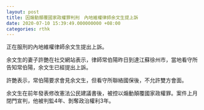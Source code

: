 ```yaml
---
layout: post
title: 因煽動顛覆國家政權罪判刑　內地維權律師余文生提上訴
date: 2020-07-10 15:39:49.000000000 +08:00
categories: rthk
---
```


正在服刑的內地維權律師余文生提出上訴。

余文生的妻子許艷在社交網站表示，律師常伯陽昨日到達江蘇徐州市，當地看守所告知常伯陽，余文生已經提出上訴。

許艷表示，常伯陽要求會見余文生，但看守所聯絡國保後，不允許雙方會面。

余文生在前年發表修改憲法公民建議書後，被控以煽動顛覆國家政權罪。案件上月閉門宣判，他被判監4年、剝奪政治權利3年。
